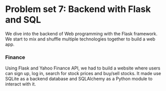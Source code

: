 # Problem set 7: Backend with Flask and SQL

We dive into the backend of Web programming with the Flask framework. We start to mix and shuffle multiple technologies together to build a web app.

### **Finance**
Using Flask and Yahoo Finance API, we had to build a website where users can sign up, log in, search for stock prices and buy/sell stocks. 
It made use SQLite as a backend database and SQLAlchemy as a Python module to interact with it.
